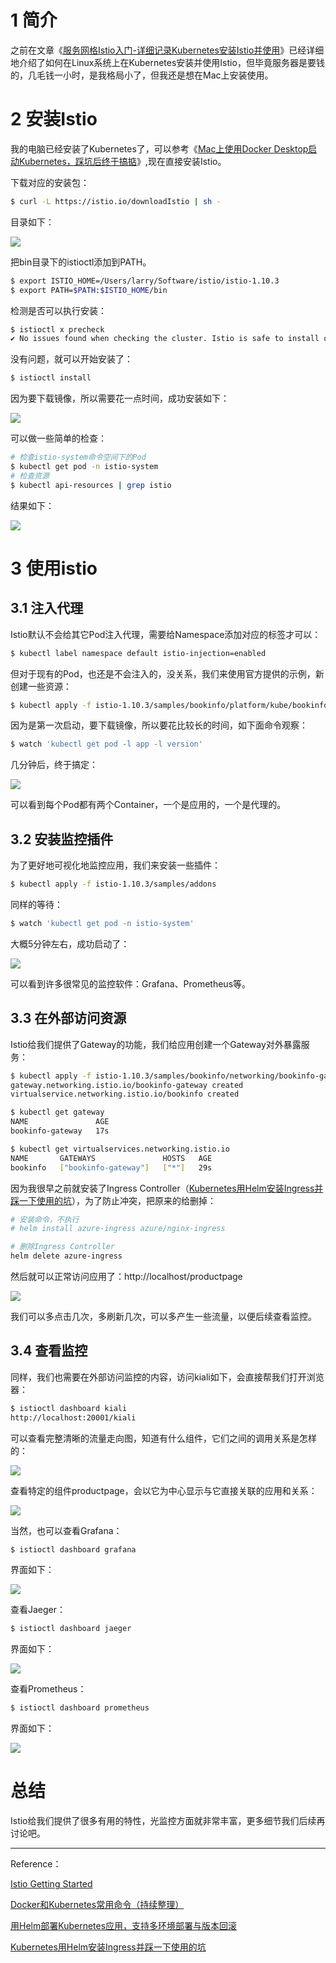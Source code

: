 # 1 简介

之前在文章《[服务网格Istio入门-详细记录Kubernetes安装Istio并使用](https://www.pkslow.com/archives/istio)》已经详细地介绍了如何在Linux系统上在Kubernetes安装并使用Istio，但毕竟服务器是要钱的，几毛钱一小时，是我格局小了，但我还是想在Mac上安装使用。



# 2 安装Istio

我的电脑已经安装了Kubernetes了，可以参考《[Mac上使用Docker Desktop启动Kubernetes，踩坑后终于搞掂](https://www.pkslow.com/archives/mac-kubernetes-docker-desktop)》,现在直接安装Istio。

下载对应的安装包：

```bash
$ curl -L https://istio.io/downloadIstio | sh -
```

目录如下：

![](https://pkslow.oss-cn-shenzhen.aliyuncs.com/images/2021/08/istio-mac.folders.png)



把bin目录下的istioctl添加到PATH。

```bash
$ export ISTIO_HOME=/Users/larry/Software/istio/istio-1.10.3
$ export PATH=$PATH:$ISTIO_HOME/bin
```



检测是否可以执行安装：

```bash
$ istioctl x precheck
✔ No issues found when checking the cluster. Istio is safe to install or upgrade!
```



没有问题，就可以开始安装了：

```bash
$ istioctl install
```



因为要下载镜像，所以需要花一点时间，成功安装如下：

![](https://pkslow.oss-cn-shenzhen.aliyuncs.com/images/2021/08/istio-mac.install.png)



可以做一些简单的检查：

```bash
# 检查istio-system命令空间下的Pod
$ kubectl get pod -n istio-system
# 检查资源
$ kubectl api-resources | grep istio
```

结果如下：

![](https://pkslow.oss-cn-shenzhen.aliyuncs.com/images/2021/08/istio-mac.install-check.png)



# 3 使用istio

## 3.1 注入代理

Istio默认不会给其它Pod注入代理，需要给Namespace添加对应的标签才可以：

```bash
$ kubectl label namespace default istio-injection=enabled
```



但对于现有的Pod，也还是不会注入的，没关系，我们来使用官方提供的示例，新创建一些资源：

```bash
$ kubectl apply -f istio-1.10.3/samples/bookinfo/platform/kube/bookinfo.yaml
```



因为是第一次启动，要下载镜像，所以要花比较长的时间，如下面命令观察：

```bash
$ watch 'kubectl get pod -l app -l version'
```



几分钟后，终于搞定：

![](https://pkslow.oss-cn-shenzhen.aliyuncs.com/images/2021/08/istio-mac.install-application.png)

可以看到每个Pod都有两个Container，一个是应用的，一个是代理的。



## 3.2 安装监控插件

为了更好地可视化地监控应用，我们来安装一些插件：

```bash
$ kubectl apply -f istio-1.10.3/samples/addons
```

同样的等待：

```bash
$ watch 'kubectl get pod -n istio-system'
```



大概5分钟左右，成功启动了：

![](https://pkslow.oss-cn-shenzhen.aliyuncs.com/images/2021/08/istio-mac.install-addons.png)

可以看到许多很常见的监控软件：Grafana、Prometheus等。



## 3.3 在外部访问资源

Istio给我们提供了Gateway的功能，我们给应用创建一个Gateway对外暴露服务：

```bash
$ kubectl apply -f istio-1.10.3/samples/bookinfo/networking/bookinfo-gateway.yaml
gateway.networking.istio.io/bookinfo-gateway created
virtualservice.networking.istio.io/bookinfo created

$ kubectl get gateway
NAME               AGE
bookinfo-gateway   17s

$ kubectl get virtualservices.networking.istio.io
NAME       GATEWAYS               HOSTS   AGE
bookinfo   ["bookinfo-gateway"]   ["*"]   29s
```



因为我很早之前就安装了Ingress Controller（[Kubernetes用Helm安装Ingress并踩一下使用的坑](https://www.pkslow.com/archives/kubernetes-ingress)），为了防止冲突，把原来的给删掉：

```bash
# 安装命令，不执行
# helm install azure-ingress azure/nginx-ingress

# 删除Ingress Controller
helm delete azure-ingress
```



然后就可以正常访问应用了：http://localhost/productpage

![](https://pkslow.oss-cn-shenzhen.aliyuncs.com/images/2021/08/istio-mac.visit-application.png)



我们可以多点击几次，多刷新几次，可以多产生一些流量，以便后续查看监控。



## 3.4 查看监控

同样，我们也需要在外部访问监控的内容，访问kiali如下，会直接帮我们打开浏览器：

```bash
$ istioctl dashboard kiali
http://localhost:20001/kiali
```

可以查看完整清晰的流量走向图，知道有什么组件，它们之间的调用关系是怎样的：

![](https://pkslow.oss-cn-shenzhen.aliyuncs.com/images/2021/08/istio-mac.visit-kiali.png)



查看特定的组件productpage，会以它为中心显示与它直接关联的应用和关系：

![](https://pkslow.oss-cn-shenzhen.aliyuncs.com/images/2021/08/istio-mac.visit-kiali2.png)



当然，也可以查看Grafana：

```bash
$ istioctl dashboard grafana
```

界面如下：

![](https://pkslow.oss-cn-shenzhen.aliyuncs.com/images/2021/08/istio-mac.visit-grafana.png)



查看Jaeger：

```bash
$ istioctl dashboard jaeger
```

界面如下：

![](https://pkslow.oss-cn-shenzhen.aliyuncs.com/images/2021/08/istio-mac.visit-jaeger.png)





查看Prometheus：

```bash
$ istioctl dashboard prometheus
```

界面如下：

![](https://pkslow.oss-cn-shenzhen.aliyuncs.com/images/2021/08/istio-mac.visit-prometheus.png)



# 总结

Istio给我们提供了很多有用的特性，光监控方面就非常丰富，更多细节我们后续再讨论吧。



---

Reference：

[Istio Getting Started](https://istio.io/latest/docs/setup/getting-started/)

[Docker和Kubernetes常用命令（持续整理）](https://www.pkslow.com/archives/docker-kubernetes-frequently-used-commands)

[用Helm部署Kubernetes应用，支持多环境部署与版本回滚](https://www.pkslow.com/archives/kubernetes-helm)

[Kubernetes用Helm安装Ingress并踩一下使用的坑](https://www.pkslow.com/archives/kubernetes-ingress)

